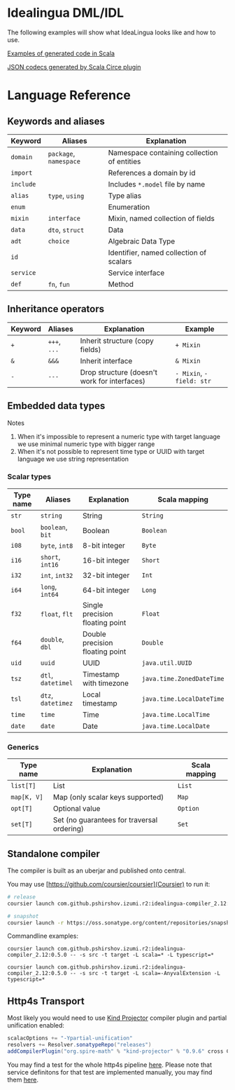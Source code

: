 # Idealingua DML/IDL

The following examples will show what IdeaLingua looks like and how to use.

[Examples of generated code in Scala](cogen.md)

[JSON codecs generated by Scala Circe plugin](cogen-circe.md)

# Language Reference

## Keywords and aliases

Keyword     | Aliases                | Explanation                                 |
------------| ---------------------- | ------------------------------------------- |
`domain`    | `package`, `namespace` | Namespace containing collection of entities |
`import`    |                        | References a domain by id                   |
`include`   |                        | Includes `*.model` file by name             |
`alias`     | `type`, `using`        | Type alias                                  |
`enum`      |                        | Enumeration                                 |
`mixin`     | `interface`            | Mixin, named collection of fields           |
`data`      | `dto`, `struct`        | Data                                        |
`adt`       | `choice`               | Algebraic Data Type                         |
`id`        |                        | Identifier, named collection of scalars     |
`service`   |                        | Service interface                           |
`def`       | `fn`, `fun`            | Method                                      |

## Inheritance operators

Keyword     | Aliases                | Explanation                                          | Example                       |  
------------| ---------------------- | ---------------------------------------------------- | ------------------------------|
`+`         | `+++`, `...`           | Inherit structure (copy fields)                      | `+ Mixin`                     |
`&`         | `&&&`                  | Inherit interface                                    | `& Mixin`                     | 
`-`         | `---`                  | Drop structure (doesn't work for interfaces)         | `- Mixin`, `- field: str`     |

## Embedded data types

Notes

1. When it's impossible to represent a numeric type with target language we use minimal numeric type with bigger range
2. When it's not possible to represent time type or UUID with target language we use string representation
  

### Scalar types

Type name   | Aliases                | Explanation                                 | Scala mapping                |
------------| ---------------------- | ------------------------------------------- | -----------------------------|
`str`       | `string`               | String                                      | `String`                     |
`bool`      | `boolean`, `bit`       | Boolean                                     | `Boolean`                    |
`i08`       | `byte`, `int8`         | 8-bit integer                               | `Byte`                       |
`i16`       | `short`, `int16`       | 16-bit integer                              | `Short`                      |
`i32`       | `int`, `int32`         | 32-bit integer                              | `Int`                        |
`i64`       | `long`, `int64`        | 64-bit integer                              | `Long`                       |
`f32`       | `float`, `flt`         | Single precision floating point             | `Float`                      |
`f64`       | `double`, `dbl`        | Double precision floating point             | `Double`                     |
`uid`       | `uuid`                 | UUID                                        | `java.util.UUID`             |
`tsz`       | `dtl`, `datetimel`     | Timestamp with timezone                     | `java.time.ZonedDateTime`    |
`tsl`       | `dtz`, `datetimez`     | Local timestamp                             | `java.time.LocalDateTime`    |
`time`      | `time`                 | Time                                        | `java.time.LocalTime`        |
`date`      | `date`                 | Date                                        | `java.time.LocalDate`        |

### Generics

Type name    | Explanation                                 | Scala mapping  | 
------------ | ------------------------------------------- | -------------- |
`list[T]`    | List                                        | `List`         |
`map[K, V]`  | Map (only scalar keys supported)            | `Map`          |
`opt[T]`     | Optional value                              | `Option`       |
`set[T]`     | Set (no guarantees for traversal ordering)  | `Set`          |


## Standalone compiler

The compiler is built as an uberjar and published onto central.

You may use [https://github.com/coursier/coursier](Coursier) to run it:

```bash
# release
coursier launch com.github.pshirshov.izumi.r2:idealingua-compiler_2.12:0.5.0 -- --help

# snapshot
coursier launch -r https://oss.sonatype.org/content/repositories/snapshots/ com.github.pshirshov.izumi.r2:idealingua-compiler_2.12:0.5.0-SNAPSHOT -- --help
```

Commandline examples:

```
coursier launch com.github.pshirshov.izumi.r2:idealingua-compiler_2.12:0.5.0 -- -s src -t target -L scala=* -L typescript=*
```

```
coursier launch com.github.pshirshov.izumi.r2:idealingua-compiler_2.12:0.5.0 -- -s src -t target -L scala=-AnyvalExtension -L typescript=*
```

## Http4s Transport

Most likely you would need to use [Kind Projector](https://github.com/non/kind-projector) compiler plugin and partial unification enabled:

```scala
scalacOptions += "-Ypartial-unification"
resolvers += Resolver.sonatypeRepo("releases")
addCompilerPlugin("org.spire-math" % "kind-projector" % "0.9.6" cross CrossVersion.binary)
``` 

You may find a test for the whole http4s pipeline [here](blob/develop/idealingua/idealingua-runtime-rpc-http4s/src/test/scala/com/github/pshirshov/izumi/idealingua/runtime/rpc/http4s/Http4sServer.scala).
Please note that service definitons for that test are implemented manually, you may find them [here](https://github.com/pshirshov/izumi-r2/tree/develop/idealingua/idealingua-test-defs/src/main/scala/com/github/pshirshov/izumi/r2/idealingua/test).
